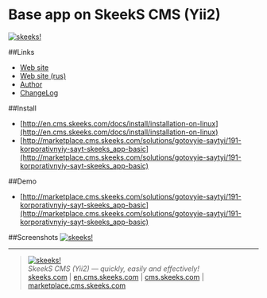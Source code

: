 Base app on SkeekS CMS (Yii2)
================

[![skeeks!](http://en.cms.skeeks.com/uploads/all/35/fd/33/35fd33aa306823dbaf53a0142d43b3fa.png)](http://en.cms.skeeks.com)  

##Links
* [Web site](http://en.cms.skeeks.com)
* [Web site (rus)](http://cms.skeeks.com)
* [Author](http://skeeks.com)
* [ChangeLog](https://github.com/skeeks-cms/cms/blob/master/CHANGELOG.md)

##Install

* [http://en.cms.skeeks.com/docs/install/installation-on-linux](http://en.cms.skeeks.com/docs/install/installation-on-linux)
* [http://marketplace.cms.skeeks.com/solutions/gotovyie-saytyi/191-korporativnyiy-sayt-skeeks_app-basic](http://marketplace.cms.skeeks.com/solutions/gotovyie-saytyi/191-korporativnyiy-sayt-skeeks_app-basic)

##Demo
* [http://marketplace.cms.skeeks.com/solutions/gotovyie-saytyi/191-korporativnyiy-sayt-skeeks_app-basic](http://marketplace.cms.skeeks.com/solutions/gotovyie-saytyi/191-korporativnyiy-sayt-skeeks_app-basic)

##Screenshots
[![skeeks!](http://marketplace.cms.skeeks.com/uploads/all/11/46/fc/1146fc43f1f4663a70b9d1101e550863.png)](http://en.cms.skeeks.com)  




___

> [![skeeks!](https://gravatar.com/userimage/74431132/13d04d83218593564422770b616e5622.jpg)](http://skeeks.com)  
<i>SkeekS CMS (Yii2) — quickly, easily and effectively!</i>  
[skeeks.com](http://skeeks.com) | [en.cms.skeeks.com](http://en.cms.skeeks.com) | [cms.skeeks.com](http://cms.skeeks.com) | [marketplace.cms.skeeks.com](http://marketplace.cms.skeeks.com)

